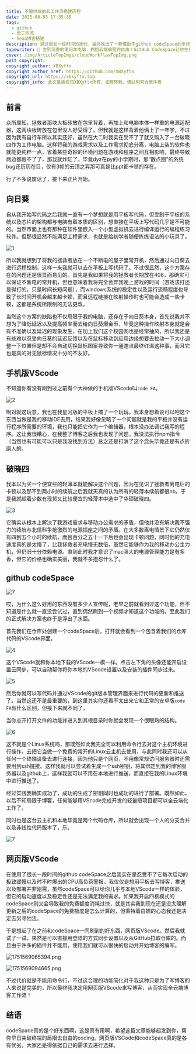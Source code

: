 ```yaml
---
title: 不限终端的云工作流搭建历程
date: 2025-06-03 17:35:35
tags:
  - github
  - 云工作流
  - hexo博客搭建
description: 通过很长一段时间的迭代，最终推出了一套借助于github codeSpace的全终端云工作流。
typewriter: 🚀 告别沉重的笔记本电脑，拥抱云端编程的自由！GitHub CodeSpace让你在任何设备上都能享受完整的开发体验。使用网页版VScode来获得更轻便快捷的博客编写体验。
cover: /img/ArticleTopImgs/cloudWorkflawTopImg.png
post_copyright:
copyright_author: XBXyftx
copyright_author_href: https://github.com/XBXyftx
copyright_url: https://xbxyftx.top
copyright_info: 此文章版权归XBXyftx所有，如有转载，请註明来自原作者
---
```


## 前言

众所周知，拯救者那块大板砖放在包里背着，再加上和电脑本体一样重的电源适配器，这两块板砖放在包里没人好受得了。但我就是这样背着他俩上了一年学，不过因为我有自行车所以其实还好，虽然在大二时我实在受不了了就又购入了一台破晓四作为工作电脑。这样将我的游戏需求以及工作需求彻底分离，电脑上装的软件也就能更纯粹一点，省着某些奇妙的环境问题在游戏和程序之间互相影响，最终导致两边都跑不了了，那我就炸缸了。毕竟dyz在py的小学期时，那“散点图”的系统bug还历历在目，仅有3帧的云顶之弈那可真是比ppt都卡顿的存在。

行了不多说废话了，接下来正片开始。

## 向日葵

自从我开始写代码之后我就一直有一个梦想就是用平板写代码，但受制于平板的系统以及芯片的架构都与电脑有着本质的区别，想直接在平板上写代码几乎是不可能的。当然市面上也有那种在软件里嵌入一个小型虚拟机去进行编译运行的编程练习软件。但那很显然不能满足工程需求，也就是给初学者随便练练语法的小玩具了。

![1](CloudWorkflow/1.jpg)

所以我就想到了将我的拯救者放在一个不断电的屋子里常开机，然后通过向日葵去进行远程控制，这样一来我就可以去在平板上写代码了。不过很显然，这个方案存在的问题还是很显而易见的。首先是我如果将我的拯救者长期放在408，那确实可以保证不断电的常开机，但也意味着我将完全舍弃我晚上游戏的时间（游戏该打还是得打的，只是时间长短问题），而windows系统的稳定性以及运行流畅程度也导致了长时间开机会越来越卡顿，而且远程链接在映射操作时也可能会造成一些卡顿，这都是系统所限制的无法更改。

当然这个方案的缺陷也不仅局限于我的电脑，还存在于向日葵本身，首先说我并不想为了降低延迟以及提高帧率而去给向日葵爆金币，毕竟这种操作映射本身就是会有不准确以及延迟的现象发生，在加上我们这个校园网也是经常抽风，所以我还是有些难以忍受向日葵的延迟反馈以及在鼠标移动到应用边缘想要去拉动一下大小调整一下位置但是却不会自动切换鼠标图案导致你一通瞎点最终红温这种事，而且它也是真的对无鼠标情况十分的不友好。

## 手机版VScode

不知道你有没有刷到过之前有个大神做的手机版VScode叫`code FA`。

![2](CloudWorkflow/3.png)

啊对就这玩意，我也在我星河版的平板上搞了一个玩玩。我本身想着说可以吧这个东西当做是我的移动IDE去用，结果我好像忽略了一个问题就是我的平板并没有运行程序所需要的环境，我也只能把它作为一个编辑器，根本没办法调试我写的程序。这让我很糟心，在我整了博客之后我也发现了问题，我没法执行npm指令（当然也有可能可以只是我没找到方法）总之还是打消了这个念头毕竟还是有点折磨人的。

## 破晓四

我本以为买一个便宜些的轻薄本就能解决这个问题，因为在见识了拯救者离电后的卡顿以及那不到两小时的续航之后我就天真的认为所有的轻薄本续航都很nb。于是我就趁着少数有现货又比较便宜的轻薄本中选中了华硕破晓四。

![3](CloudWorkflow/4.jpg)

它确实从根本上解决了我游戏需求与移动办公需求的矛盾，但他并没有解决我不强力的续航与北信科争抢激烈的电源插座之间的矛盾。在大多数离电情景下它仍然仅有四到五个小时的续航，而且百分之五十一下后也会出现卡顿问题，同时他的充电速度真的是太慢了，比我拯救者充电慢无数倍，虽然它能够作为我的移动办公主力机，但仍旧十分依赖电源。直到此时我才意识了mac强大的电源管理能力是有多香，但它的价格也确实美丽，我就不多抱怨什么了。

## github codeSpace

![7](CloudWorkflow/8.png)

哎，为什么这么好用的东西没有多少人宣传呢，老早之前就看到过这个功能，但不知道是什么就一直没尝试过，直到偶然刷到一个视频才知道这个功能的。至此我们的正式解决方案也终于是浮出了水面。

首先我们在仓库处创建一个codeSpace后，打开就会看到一个包含着我们的仓库代码的VScode界面。

![4](CloudWorkflow/5.jpg)

这个VScode就和你本地下载的VScode一模一样。点击左下角的头像还能开启设置云同步，可以自动帮你将你本地的VScode设置以及安装的插件同步过来。

![5](CloudWorkflow/6.jpg)

然后你就可以写代码并通过VScode的git版本管理界面来进行代码的更新和推送了。当然这还不是最重要的，到这里其实你还看不太出来它和正常的安卓版`code FA`有什么区别，但接下来就不同了。

当你点开打开文件的功能并进入到其根目录时你就会发现一个很眼熟的结构。

![6](CloudWorkflow/7.jpg)

这不就是个Linux系统吗，那既然如此我完全可以利用命令行去对这个主机环境进行操作，去把它当做一个免费的常开的Linux云主机去使用，与此同时我还可以从任何一个终端设备去进行连接，因为他只是个网页，不用像常规访问服务器时还需要用到ssh链接。这样我就可以尝试着生成一个ssh密钥，将其绑定到我的博客服务器以及github上，这样我就可以不用在本地进行推送，而直接在我的Linux环境中进行推送了。

经过实践我确实成功了，成功的生成了密钥同时也成功的进行了部署。既然如此，以后不知局限于博客，任何能够用VScode完成开发的轻量级项目都可以全云端化工作了。

同时也是这台云主机和本地毕竟是两个代码仓库，所以就会出现一个人的分支合并以及非线性代码版本了，乐。

![7](CloudWorkflow/2.jpg)

## 网页版VScode

在使用了很长一段时间的github codeSpace之后我实在是忍受不了它每次启动的极致缓慢以及时不时爆出的CPU高负荷警报，我仅仅是想用平板去写博客，推送以及部署并非刚需，虽然codeSpace可以给你几乎与本地VScode一样的体验，但它的启动速度以及稳定性还是无法满足我的需求。如果我开启四核模式的codeSpace则又会导致我的免费额度消耗过快，就是其实我到现在还是没太理解更新之后的codeSpace的免费额度是怎么计算的，但秉持着白嫖的心态我还是决定去另寻他法。

于是想起了在之前和codeSpace一同刷到的好东西，网页版VScode。然后我就试了一试，果然是可以直接用登陆的方式同步设置以及从GitHub拉取仓库的。而且由于许多的插件并不能用，使用我们就可以很快的启动并开始博客的编写。

![1751569065394.png](https://bu.dusays.com/2025/07/04/6866d2ae6afeb.png)

![1751569094665.png](https://bu.dusays.com/2025/07/04/6866d2c8dde34.png)

不过代价就是不能用命令行，不过这合理的功能简化对于我这种只是为了写博客的人来说是完美的，所以最终我决定用网页版VScode来写博客，从而实现全云端博客工作流！

## 结语

codeSpace真的是个好东西啊，这是真有用啊，希望这篇文章能够起发到你，帮你早日突破终端的局限去自由的coding。网页版VSCode和codeSpace真的是各有优劣，大家还是得依据自己的需求去进行选择。
